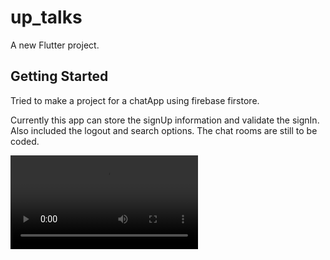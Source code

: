 # up_talks

A new Flutter project.

## Getting Started

Tried to make a project for a chatApp using firebase firstore.

Currently this app can store the signUp information and validate the signIn.
Also included the logout and search options. The chat rooms are still to be coded.

![alt text](assets/Screenrec.mp4)
